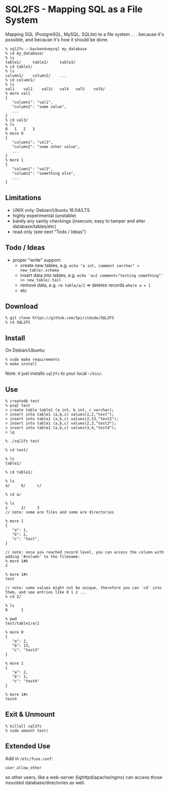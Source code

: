# SQL2FS - Mapping SQL as a File System

Mapping SQL (PostgreSQL, MySQL, SQLite) to a file system . . . because it's possible, and because it's how it should be done.
```
% sql2fs --backend=mysql my_database
% cd my_database/
% ls
table1/     table2/     table3/
% cd table1/
% ls
column1/    column2/    ...
% cd column1/
% ls
val1    val2    val3/   val4   val5    val6/ 
% more val1
{
   "column1": "val1",
   "column2": "some value",
   ...
}
% cd val3/
% ls
0   1   2   3 
% more 0
{
   "column1": "val3",
   "column2": "some other value",
   ...
}
% more 1
{
   "column1": "val3",
   "column2": "something else",
   ...
}
```

## Limitations
- UNIX only: Debian/Ubuntu 18.04/LTS
- highly experimental (unstable)
- barely any sanity checkings (insecure, easy to tamper and alter database/tables/etc)
- read only (see next "Todo / Ideas")

## Todo / Ideas
- proper "write" support:
  - create new tables, e.g. `echo "a int, comment varchar" > new_table/.schema`
  - insert data into tables, e.g. `echo 'a=2 comment="testing something"' >> new_table/.tail`
  - remove data, e.g. `rm table/a/1` => deletes records `where a = 1`
  - etc

## Download
```
% git clone https://github.com/Spiritdude/SQL2FS
% cd SQL2FS
```

## Install

On Debian/Ubuntu:
```
% sudo make requirements
% make install
```
Note: it just installs `sql2fs` to your local `~/bin/`.

## Use 
```
% createdb test
% psql test
> create table table1 (a int, b int, c varchar);
> insert into table1 (a,b,c) values(1,2,"test");
> insert into table1 (a,b,c) values(2,13,"test2");
> insert into table1 (a,b,c) values(2,3,"test3");
> insert into table1 (a,b,c) values(3,4,"test4");
> \q

% ./sql2fs test

% cd test/

% ls
table1/

% cd table1/

% ls
a/     b/     c/

% cd a/

% ls
1      2/     3
// note: some are files and some are directories

% more 1
{
   "a": 1,
   "b": 2,
   "c": "test",
}

// note: once you reached record level, you can access the column with adding '#column' to the filename:
% more 1#b
2

% more 1#c
test

// note: some values might not be unique, therefore you can 'cd' into them, and see entries like 0 1 2 ...
% cd 2/

% ls 
0      1

% pwd
test/table1/a/2

% more 0
{ 
   "a": 2,
   "b": 13,
   "c": "test3"
}

% more 1
{ 
   "a": 2,
   "b": 3,
   "c": "test4"
}

% more 1#c
test4

```

## Exit & Unmount
```
% killall sql2fs
% sudo umount test/
```

## Extended Use

Add in `/etc/fuse.conf`:
```
user_allow_other
```

so other users, like a web-server (lighttpd/apache/nginx) can access those mounted database/directories as well.


